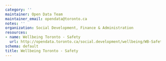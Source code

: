 ```yaml
---
category: ''
maintainer: Open Data Team
maintainer_email: opendata@toronto.ca
notes: ''
organization: Social Development, Finance & Administration
resources:
- name: Wellbeing Toronto - Safety
  url: http://opendata.toronto.ca/social.development/wellbeing/WB-Safety.xlsx
schema: default
title: Wellbeing Toronto - Safety
---
```

